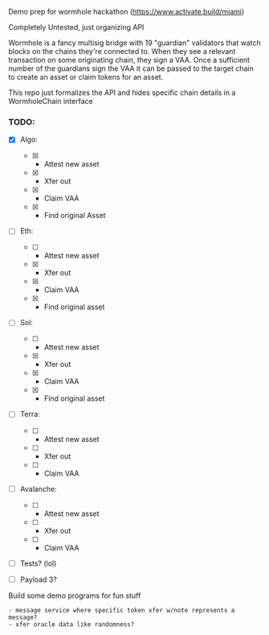 Demo prep for wormhole hackathon (https://www.activate.build/miami)


Completely Untested, just organizing API


Wormhole is a fancy multisig bridge with 19 "guardian" validators that watch blocks on the chains they're connected to. When they see a relevant transaction on some originating chain, they sign a VAA. Once a sufficient number of the guardians sign the VAA it can be passed to the target chain to create an asset or claim tokens for an asset.

This repo just formalizes the API and hides specific chain details in a WormholeChain interface


### TODO:

- [x] Algo: 

    - [x] - Attest new asset 
    - [x] - Xfer out 
    - [x] - Claim VAA 
    - [x] - Find original Asset

- [ ] Eth:

    - [ ] - Attest new asset 
    - [x] - Xfer out 
    - [x] - Claim VAA
    - [x] - Find original asset

- [ ] Sol:

    - [ ] - Attest new asset 
    - [x] - Xfer out 
    - [x] - Claim VAA
    - [x] - Find original asset
 

- [ ] Terra:

    - [ ] - Attest new asset 
    - [ ] - Xfer out 
    - [ ] - Claim VAA

- [ ] Avalanche:
    - [ ] - Attest new asset 
    - [ ] - Xfer out 
    - [ ] - Claim VAA

- [ ] Tests? (lol)

- [ ] Payload 3? 

Build some demo programs for fun stuff 

    - message service where specific token xfer w/note represents a message? 
    - xfer oracle data like randomness?


